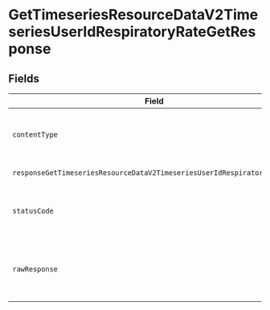 # GetTimeseriesResourceDataV2TimeseriesUserIdRespiratoryRateGetResponse


## Fields

| Field                                                                                                          | Type                                                                                                           | Required                                                                                                       | Description                                                                                                    |
| -------------------------------------------------------------------------------------------------------------- | -------------------------------------------------------------------------------------------------------------- | -------------------------------------------------------------------------------------------------------------- | -------------------------------------------------------------------------------------------------------------- |
| `contentType`                                                                                                  | *string*                                                                                                       | :heavy_check_mark:                                                                                             | HTTP response content type for this operation                                                                  |
| `responseGetTimeseriesResourceDataV2TimeseriesUserIdRespiratoryRateGet`                                        | [shared.ClientFacingRespiratoryRateTimeseries](../../models/shared/clientfacingrespiratoryratetimeseries.md)[] | :heavy_minus_sign:                                                                                             | Successful Response                                                                                            |
| `statusCode`                                                                                                   | *number*                                                                                                       | :heavy_check_mark:                                                                                             | HTTP response status code for this operation                                                                   |
| `rawResponse`                                                                                                  | [AxiosResponse](https://axios-http.com/docs/res_schema)                                                        | :heavy_minus_sign:                                                                                             | Raw HTTP response; suitable for custom response parsing                                                        |